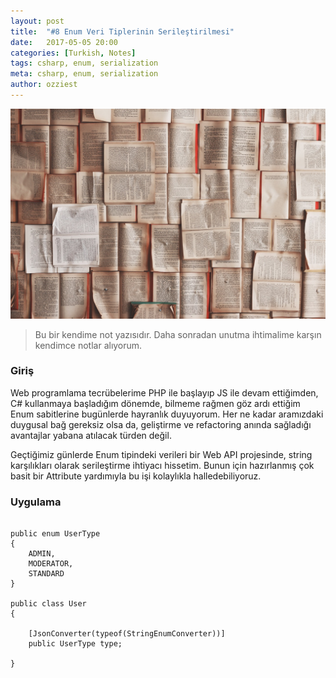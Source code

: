 ```yaml
---
layout: post
title:  "#8 Enum Veri Tiplerinin Serileştirilmesi"
date:   2017-05-05 20:00
categories: [Turkish, Notes]
tags: csharp, enum, serialization
meta: csharp, enum, serialization
author: ozziest
---
```


<div class="flex justify-center pt-4 pb-4">
    <a href="https://pixabay.com/en/books-pages-story-stories-notes-1245690/" target="_blank">
        <img src="/images/posts/notes.jpg" />
    </a>
</div>

> Bu bir kendime not yazısıdır. Daha sonradan unutma ihtimalime karşın kendimce notlar alıyorum.

### Giriş

Web programlama tecrübelerime PHP ile başlayıp JS ile devam ettiğimden, C# kullanmaya başladığım dönemde, bilmeme rağmen göz ardı ettiğim Enum sabitlerine bugünlerde hayranlık duyuyorum. Her ne kadar aramızdaki duygusal bağ gereksiz olsa da, geliştirme ve refactoring anında sağladığı avantajlar yabana atılacak türden değil.

Geçtiğimiz günlerde Enum tipindeki verileri bir Web API projesinde, string karşılıkları olarak serileştirme ihtiyacı hissetim. Bunun için hazırlanmış çok basit bir Attribute yardımıyla bu işi kolaylıkla halledebiliyoruz.

### Uygulama

<pre><code class="language-csharp">
public enum UserType
{
    ADMIN,
    MODERATOR,
    STANDARD
}

public class User
{
    
    [JsonConverter(typeof(StringEnumConverter))]
    public UserType type;

}
</code></pre>